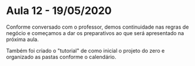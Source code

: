 # Aula 12 - 19/05/2020

Conforme conversado com o professor, demos continuidade nas regras de negócio e começamos a dar os preparativos ao que será apresentado na próxima aula.

Também foi criado o "tutorial" de como inicial o projeto do zero e organizado as pastas conforme o calendário.